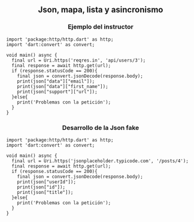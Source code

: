 <h2 align="center">Json, mapa, lista y asincronismo</h2>

<h3 align="center">Ejemplo del instructor</h3>

```
import 'package:http/http.dart' as http;
import 'dart:convert' as convert;

void main() async {
  final url = Uri.https('reqres.in', 'api/users/3');
  final response = await http.get(url);
  if (response.statusCode == 200){
    final json = convert.jsonDecode(response.body);
    print(json["data"]["email"]);
    print(json["data"]["first_name"]);
    print(json["support"]["url"]);
  }else{
    print('Problemas con la petición');
  }
}
```

<h3 align="center">Desarrollo de la Json fake</h3>

```
import 'package:http/http.dart' as http;
import 'dart:convert' as convert;

void main() async {
  final url = Uri.https('jsonplaceholder.typicode.com', '/posts/4');
  final response = await http.get(url);
  if (response.statusCode == 200){
    final json = convert.jsonDecode(response.body);
    print(json["userId"]);
    print(json["id"]);
    print(json["title"]);
  }else{
    print('Problemas con la petición');
  }
}
```